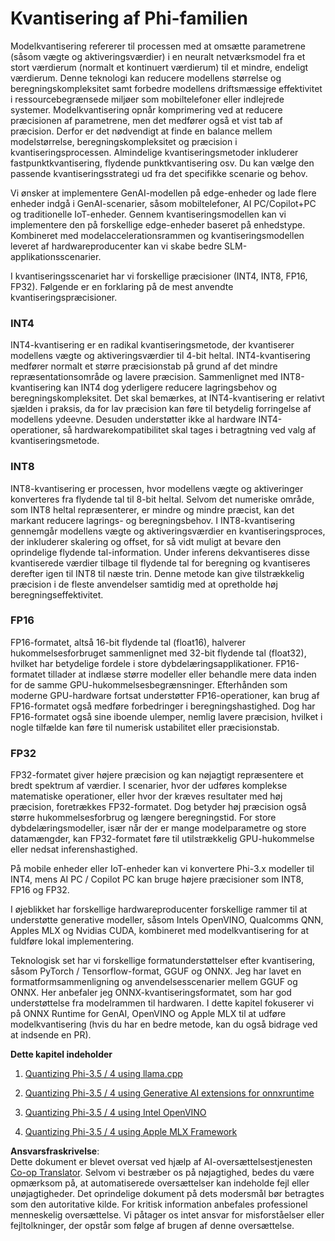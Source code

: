 <!--
CO_OP_TRANSLATOR_METADATA:
{
  "original_hash": "d658062de70b131ef4c0bff69b5fc70e",
  "translation_date": "2025-05-09T13:29:02+00:00",
  "source_file": "md/01.Introduction/04/QuantifyingPhi.md",
  "language_code": "da"
}
-->
# **Kvantisering af Phi-familien**

Modelkvantisering refererer til processen med at omsætte parametrene (såsom vægte og aktiveringsværdier) i en neuralt netværksmodel fra et stort værdierum (normalt et kontinuert værdierum) til et mindre, endeligt værdierum. Denne teknologi kan reducere modellens størrelse og beregningskompleksitet samt forbedre modellens driftsmæssige effektivitet i ressourcebegrænsede miljøer som mobiltelefoner eller indlejrede systemer. Modelkvantisering opnår komprimering ved at reducere præcisionen af parametrene, men det medfører også et vist tab af præcision. Derfor er det nødvendigt at finde en balance mellem modelstørrelse, beregningskompleksitet og præcision i kvantiseringsprocessen. Almindelige kvantiseringsmetoder inkluderer fastpunktkvantisering, flydende punktkvantisering osv. Du kan vælge den passende kvantiseringsstrategi ud fra det specifikke scenarie og behov.

Vi ønsker at implementere GenAI-modellen på edge-enheder og lade flere enheder indgå i GenAI-scenarier, såsom mobiltelefoner, AI PC/Copilot+PC og traditionelle IoT-enheder. Gennem kvantiseringsmodellen kan vi implementere den på forskellige edge-enheder baseret på enhedstype. Kombineret med modelaccelerationsrammen og kvantiseringsmodellen leveret af hardwareproducenter kan vi skabe bedre SLM-applikationsscenarier.

I kvantiseringsscenariet har vi forskellige præcisioner (INT4, INT8, FP16, FP32). Følgende er en forklaring på de mest anvendte kvantiseringspræcisioner.

### **INT4**

INT4-kvantisering er en radikal kvantiseringsmetode, der kvantiserer modellens vægte og aktiveringsværdier til 4-bit heltal. INT4-kvantisering medfører normalt et større præcisionstab på grund af det mindre repræsentationsområde og lavere præcision. Sammenlignet med INT8-kvantisering kan INT4 dog yderligere reducere lagringsbehov og beregningskompleksitet. Det skal bemærkes, at INT4-kvantisering er relativt sjælden i praksis, da for lav præcision kan føre til betydelig forringelse af modellens ydeevne. Desuden understøtter ikke al hardware INT4-operationer, så hardwarekompatibilitet skal tages i betragtning ved valg af kvantiseringsmetode.

### **INT8**

INT8-kvantisering er processen, hvor modellens vægte og aktiveringer konverteres fra flydende tal til 8-bit heltal. Selvom det numeriske område, som INT8 heltal repræsenterer, er mindre og mindre præcist, kan det markant reducere lagrings- og beregningsbehov. I INT8-kvantisering gennemgår modellens vægte og aktiveringsværdier en kvantiseringsproces, der inkluderer skalering og offset, for så vidt muligt at bevare den oprindelige flydende tal-information. Under inferens dekvantiseres disse kvantiserede værdier tilbage til flydende tal for beregning og kvantiseres derefter igen til INT8 til næste trin. Denne metode kan give tilstrækkelig præcision i de fleste anvendelser samtidig med at opretholde høj beregningseffektivitet.

### **FP16**

FP16-formatet, altså 16-bit flydende tal (float16), halverer hukommelsesforbruget sammenlignet med 32-bit flydende tal (float32), hvilket har betydelige fordele i store dybdelæringsapplikationer. FP16-formatet tillader at indlæse større modeller eller behandle mere data inden for de samme GPU-hukommelsesbegrænsninger. Efterhånden som moderne GPU-hardware fortsat understøtter FP16-operationer, kan brug af FP16-formatet også medføre forbedringer i beregningshastighed. Dog har FP16-formatet også sine iboende ulemper, nemlig lavere præcision, hvilket i nogle tilfælde kan føre til numerisk ustabilitet eller præcisionstab.

### **FP32**

FP32-formatet giver højere præcision og kan nøjagtigt repræsentere et bredt spektrum af værdier. I scenarier, hvor der udføres komplekse matematiske operationer, eller hvor der kræves resultater med høj præcision, foretrækkes FP32-formatet. Dog betyder høj præcision også større hukommelsesforbrug og længere beregningstid. For store dybdelæringsmodeller, især når der er mange modelparametre og store datamængder, kan FP32-formatet føre til utilstrækkelig GPU-hukommelse eller nedsat inferenshastighed.

På mobile enheder eller IoT-enheder kan vi konvertere Phi-3.x modeller til INT4, mens AI PC / Copilot PC kan bruge højere præcisioner som INT8, FP16 og FP32.

I øjeblikket har forskellige hardwareproducenter forskellige rammer til at understøtte generative modeller, såsom Intels OpenVINO, Qualcomms QNN, Apples MLX og Nvidias CUDA, kombineret med modelkvantisering for at fuldføre lokal implementering.

Teknologisk set har vi forskellige formatunderstøttelser efter kvantisering, såsom PyTorch / Tensorflow-format, GGUF og ONNX. Jeg har lavet en formatformsammenligning og anvendelsesscenarier mellem GGUF og ONNX. Her anbefaler jeg ONNX-kvantiseringsformatet, som har god understøttelse fra modelrammen til hardwaren. I dette kapitel fokuserer vi på ONNX Runtime for GenAI, OpenVINO og Apple MLX til at udføre modelkvantisering (hvis du har en bedre metode, kan du også bidrage ved at indsende en PR).

**Dette kapitel indeholder**

1. [Quantizing Phi-3.5 / 4 using llama.cpp](./UsingLlamacppQuantifyingPhi.md)

2. [Quantizing Phi-3.5 / 4 using Generative AI extensions for onnxruntime](./UsingORTGenAIQuantifyingPhi.md)

3. [Quantizing Phi-3.5 / 4 using Intel OpenVINO](./UsingIntelOpenVINOQuantifyingPhi.md)

4. [Quantizing Phi-3.5 / 4 using Apple MLX Framework](./UsingAppleMLXQuantifyingPhi.md)

**Ansvarsfraskrivelse**:  
Dette dokument er blevet oversat ved hjælp af AI-oversættelsestjenesten [Co-op Translator](https://github.com/Azure/co-op-translator). Selvom vi bestræber os på nøjagtighed, bedes du være opmærksom på, at automatiserede oversættelser kan indeholde fejl eller unøjagtigheder. Det oprindelige dokument på dets modersmål bør betragtes som den autoritative kilde. For kritisk information anbefales professionel menneskelig oversættelse. Vi påtager os intet ansvar for misforståelser eller fejltolkninger, der opstår som følge af brugen af denne oversættelse.